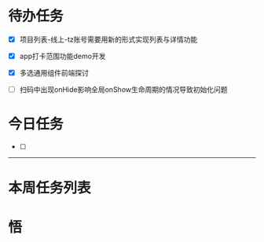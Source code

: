 # 待办任务
- [x] 项目列表-线上-tz账号需要用新的形式实现列表与详情功能
- [x] app打卡范围功能demo开发
- [x] 多选通用组件前端探讨
- [ ] 扫码中出现onHide影响全局onShow生命周期的情况导致初始化问题




# 今日任务
- [ ] 




------
# 本周任务列表



# 悟